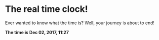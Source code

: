 # The real time clock!

Ever wanted to know what the time is? Well, your journey is about to end!

**The time is Dec 02, 2017, 11:27**